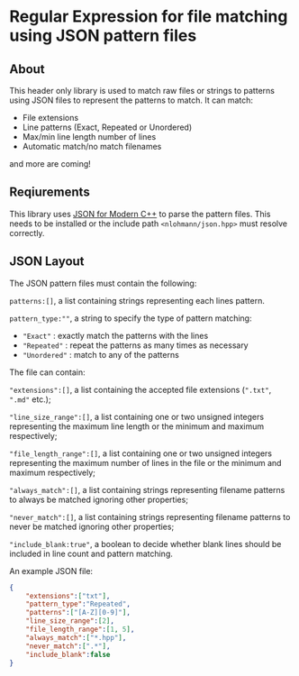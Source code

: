 # Regular Expression for file matching using JSON pattern files #

## About ##

This header only library is used to match raw files or strings to patterns using JSON files to represent the patterns to match. It can match:

* File extensions
* Line patterns (Exact, Repeated or Unordered)
* Max/min line length number of lines
* Automatic match/no match filenames

and more are coming!

## Reqiurements ##

This library uses [JSON for Modern C++](https://github.com/nlohmann/json/) to parse the pattern files. This needs to be installed or the include path ```<nlohmann/json.hpp>``` must resolve correctly.

## JSON Layout ##

The JSON pattern files must contain the following:

```patterns:[]```, a list containing strings representing each lines pattern.

```pattern_type:""```, a string to specify the type of pattern matching:

* ```"Exact"```     : exactly match the patterns with the lines
* ```"Repeated"```  : repeat the patterns as many times as necessary
* ```"Unordered"``` : match to any of the patterns

The file can contain:

```"extensions":[]```, a list containing the accepted file extensions (```".txt"```, ```".md"``` etc.);

```"line_size_range":[]```, a list containing one or two unsigned integers representing the maximum line length or the minimum and maximum respectively;

```"file_length_range":[]```, a list containing one or two unsigned integers representing the maximum number of lines in the file or the minimum and maximum respectively;

```"always_match":[]```, a list containing strings representing filename patterns to always be matched ignoring other properties;

```"never_match":[]```, a list containing strings representing filename patterns to never be matched ignoring other properties;

```"include_blank:true"```, a boolean to decide whether blank lines should be included in line count and pattern matching.

An example JSON file:

``` JSON
{
    "extensions":["txt"],
    "pattern_type":"Repeated",
    "patterns":["[A-Z][0-9]"],
    "line_size_range":[2],
    "file_length_range":[1, 5],
    "always_match":["*.hpp"],
    "never_match":[".*"],
    "include_blank":false
}
```